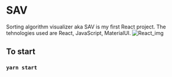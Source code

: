 # SAV
Sorting algorithm visualizer aka SAV is my first React project. The tehnologies used are React, JavaScript, MaterialUI.
![React_img](https://w7.pngwing.com/pngs/452/495/png-transparent-react-javascript-angularjs-ionic-github-text-logo-symmetry.png)

## To start

### `yarn start`

